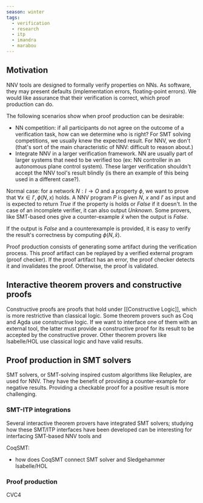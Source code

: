 ```yaml
---
season: winter
tags:
  - verification
  - research
  - itp
  - imandra
  - marabou
---
```


## Motivation

NNV tools are designed to formally verify properties on NNs. As software, they may present defaults (implementation errors, floating-point errors). We would like assurance that their verification is correct, which proof production can do.

The following scenarios show when proof production can be desirable:
* NN competition: if all participants do not agree on the outcome of a verification task, how can we determine who is right? For SMT solving competitions, we usually knew the expected result. For NNV, we don't (that's sort of the main characteristic of NNV: difficult to reason about.)
* Integrate NNV in a larger verification framework. NN are usually part of larger systems that need to be verified too (ex: NN controller in an autonomous plane control system). These larger verification shouldn't accept the NNV tool's result blindly (is there an example of this being used in a different case?).

Normal case: for a network $N: I \rightarrow O$ and a property $\phi$, we want to prove that $\forall x \in I', \phi(N,x)$ holds. A NNV program $P$ is given $N$, $x$ and $I'$ as input and is expected to return $True$ if the property is holds or $False$ if it doesn't. In the case of an incomplete verifier, it can also output $Unknown$. Some provers, like SMT-based ones give a counter-example $\hat{x}$ when  the output is $False$.

If the output is $False$ and a counterexample is provided, it is easy to verify the result's correctness by computing $\phi(N,\hat{x})$.

Proof production consists of generating some artifact during the verification process. This proof artifact can be replayed by a verified external program (proof checker). If the proof artifact has an error, the proof checker detects it and invalidates the proof. Otherwise, the proof is validated.  

## Interactive theorem provers and constructive proofs

Constructive proofs are proofs that hold under [[Constructive Logic]], which is more restrictive than classical logic.
Some theorem provers such as Coq and Agda use constructive logic. If we want to interface one of them with an external tool, the latter must provide a constructive proof for its result to be accepted by the constructive prover.
Other theorem provers like Isabelle/HOL use classical logic and have valid results.

## Proof production in SMT solvers

SMT solvers, or SMT-solving inspired custom algorithms like Reluplex, are used for NNV. They have the benefit of providing a counter-example for negative results. Providing a checkable proof for a positive result is more challenging.

### SMT-ITP integrations

Several interactive theorem provers have integrated SMT solvers; studying how these SMT/ITP interfaces have been developed can be interesting for interfacing SMT-based NNV tools and 

CoqSMT:
* how does CoqSMT connect SMT solver and 
Sledgehammer Isabelle/HOL

### Proof production

CVC4